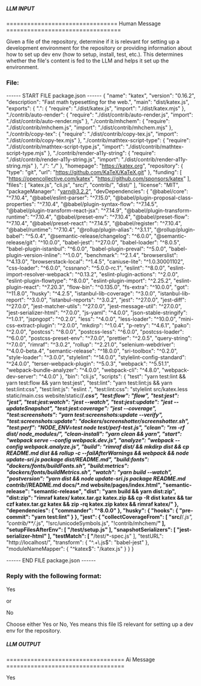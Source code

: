 ##### LLM INPUT #####
================================ Human Message =================================

Given a file of the repository, determine if it is relevant for setting up a development environment for the repository or providing information about how to set up dev env (how to setup, install, test, etc.). This determines whether the file's content is fed to the LLM and helps it set up the environment.

### File:
------ START FILE package.json ------
{
  "name": "katex",
  "version": "0.16.2",
  "description": "Fast math typesetting for the web.",
  "main": "dist/katex.js",
  "exports": {
    ".": {
      "require": "./dist/katex.js",
      "import": "./dist/katex.mjs"
    },
    "./contrib/auto-render": {
      "require": "./dist/contrib/auto-render.js",
      "import": "./dist/contrib/auto-render.mjs"
    },
    "./contrib/mhchem": {
      "require": "./dist/contrib/mhchem.js",
      "import": "./dist/contrib/mhchem.mjs"
    },
    "./contrib/copy-tex": {
      "require": "./dist/contrib/copy-tex.js",
      "import": "./dist/contrib/copy-tex.mjs"
    },
    "./contrib/mathtex-script-type": {
      "require": "./dist/contrib/mathtex-script-type.js",
      "import": "./dist/contrib/mathtex-script-type.mjs"
    },
    "./contrib/render-a11y-string": {
      "require": "./dist/contrib/render-a11y-string.js",
      "import": "./dist/contrib/render-a11y-string.mjs"
    },
    "./*": "./*"
  },
  "homepage": "https://katex.org",
  "repository": {
    "type": "git",
    "url": "https://github.com/KaTeX/KaTeX.git"
  },
  "funding": [
    "https://opencollective.com/katex",
    "https://github.com/sponsors/katex"
  ],
  "files": [
    "katex.js",
    "cli.js",
    "src/",
    "contrib/",
    "dist/"
  ],
  "license": "MIT",
  "packageManager": "yarn@3.2.2",
  "devDependencies": {
    "@babel/core": "^7.10.4",
    "@babel/eslint-parser": "^7.15.0",
    "@babel/plugin-proposal-class-properties": "^7.10.4",
    "@babel/plugin-syntax-flow": "^7.14.5",
    "@babel/plugin-transform-react-jsx": "^7.14.9",
    "@babel/plugin-transform-runtime": "^7.10.4",
    "@babel/preset-env": "^7.10.4",
    "@babel/preset-flow": "^7.10.4",
    "@babel/preset-react": "^7.14.5",
    "@babel/register": "^7.10.4",
    "@babel/runtime": "^7.10.4",
    "@rollup/plugin-alias": "^3.1.1",
    "@rollup/plugin-babel": "^5.0.4",
    "@semantic-release/changelog": "^6.0.0",
    "@semantic-release/git": "^10.0.0",
    "babel-jest": "^27.0.0",
    "babel-loader": "^8.0.5",
    "babel-plugin-istanbul": "^6.0.0",
    "babel-plugin-preval": "^5.0.0",
    "babel-plugin-version-inline": "^1.0.0",
    "benchmark": "^2.1.4",
    "browserslist": "^4.13.0",
    "browserstack-local": "^1.4.5",
    "caniuse-lite": "^1.0.30001102",
    "css-loader": "^6.0.0",
    "cssnano": "^5.0.0-rc.1",
    "eslint": "^8.0.0",
    "eslint-import-resolver-webpack": "^0.13.2",
    "eslint-plugin-actions": "^2.0.0",
    "eslint-plugin-flowtype": "^8.0.0",
    "eslint-plugin-import": "^2.25.2",
    "eslint-plugin-react": "^7.20.3",
    "flow-bin": "^0.135.0",
    "fs-extra": "^10.0.0",
    "got": "^11.8.0",
    "husky": "^4.2.5",
    "istanbul-lib-coverage": "^3.0.0",
    "istanbul-lib-report": "^3.0.0",
    "istanbul-reports": "^3.0.2",
    "jest": "^27.0.0",
    "jest-diff": "^27.0.0",
    "jest-matcher-utils": "^27.0.0",
    "jest-message-util": "^27.0.0",
    "jest-serializer-html": "^7.0.0",
    "js-yaml": "^4.0.0",
    "json-stable-stringify": "^1.0.1",
    "jspngopt": "^0.2.0",
    "less": "^4.0.0",
    "less-loader": "^10.0.0",
    "mini-css-extract-plugin": "^2.0.0",
    "mkdirp": "^1.0.4",
    "p-retry": "^4.6.1",
    "pako": "^2.0.0",
    "postcss": "^8.0.0",
    "postcss-less": "^6.0.0",
    "postcss-loader": "^6.0.0",
    "postcss-preset-env": "^7.0.0",
    "prettier": "^2.0.5",
    "query-string": "^7.0.0",
    "rimraf": "^3.0.2",
    "rollup": "^2.21.0",
    "selenium-webdriver": "^4.0.0-beta.4",
    "semantic-release": "^18.0.0",
    "sri-toolbox": "^0.2.0",
    "style-loader": "^3.0.0",
    "stylelint": "^14.0.0",
    "stylelint-config-standard": "^24.0.0",
    "terser-webpack-plugin": "^5.0.3",
    "webpack": "^5.51.1",
    "webpack-bundle-analyzer": "^4.0.0",
    "webpack-cli": "^4.8.0",
    "webpack-dev-server": "^4.0.0"
  },
  "bin": "cli.js",
  "scripts": {
    "test": "yarn test:lint && yarn test:flow && yarn test:jest",
    "test:lint": "yarn test:lint:js && yarn test:lint:css",
    "test:lint:js": "eslint .",
    "test:lint:css": "stylelint src/katex.less static/main.css website/static/**/*.css",
    "test:flow": "flow",
    "test:jest": "jest",
    "test:jest:watch": "jest --watch",
    "test:jest:update": "jest --updateSnapshot",
    "test:jest:coverage": "jest --coverage",
    "test:screenshots": "yarn test:screenshots:update --verify",
    "test:screenshots:update": "dockers/screenshotter/screenshotter.sh",
    "test:perf": "NODE_ENV=test node test/perf-test.js",
    "clean": "rm -rf dist/ node_modules/",
    "clean-install": "yarn clean && yarn",
    "start": "webpack serve --config webpack.dev.js",
    "analyze": "webpack --config webpack.analyze.js",
    "build": "rimraf dist/ && mkdirp dist && cp README.md dist && rollup -c --failAfterWarnings && webpack && node update-sri.js package dist/README.md",
    "build:fonts": "dockers/fonts/buildFonts.sh",
    "build:metrics": "dockers/fonts/buildMetrics.sh",
    "watch": "yarn build --watch",
    "postversion": "yarn dist && node update-sri.js package README.md contrib/*/README.md docs/*.md website/pages/index.html",
    "semantic-release": "semantic-release",
    "dist": "yarn build && yarn dist:zip",
    "dist:zip": "rimraf katex/ katex.tar.gz katex.zip && cp -R dist katex && tar czf katex.tar.gz katex && zip -rq katex.zip katex && rimraf katex/"
  },
  "dependencies": {
    "commander": "^8.0.0"
  },
  "husky": {
    "hooks": {
      "pre-commit": "yarn test:lint"
    }
  },
  "jest": {
    "collectCoverageFrom": [
      "src/**/*.js",
      "contrib/**/*.js",
      "!src/unicodeSymbols.js",
      "!contrib/mhchem/**"
    ],
    "setupFilesAfterEnv": [
      "<rootDir>/test/setup.js"
    ],
    "snapshotSerializers": [
      "jest-serializer-html"
    ],
    "testMatch": [
      "**/test/*-spec.js"
    ],
    "testURL": "http://localhost/",
    "transform": {
      "^.+\\.js$": "babel-jest"
    },
    "moduleNameMapper": {
      "^katex$": "<rootDir>/katex.js"
    }
  }
}

------ END FILE package.json ------

### Reply with the following format:

<rel>Yes</rel>

or

<rel>No</rel>

Choose either Yes or No, Yes means this file IS relevant for setting up a dev env for the repository.

##### LLM OUTPUT #####
================================== Ai Message ==================================

<rel>Yes</rel>
